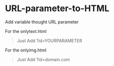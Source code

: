 # URL-parameter-to-HTML

Add variable thought URL parameter

For the onlytext.html

>Just Add ?id=YOURPARAMETER


For the onlyimg.html
>Just Add ?id=domain.com
